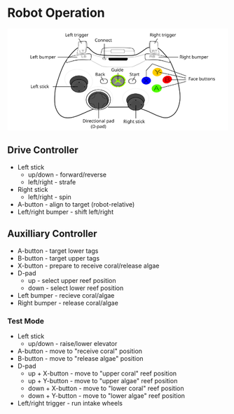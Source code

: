 # Robot Operation
<img src="360_controller.png" width="660px"/>

## Drive Controller
* Left stick
  * up/down - forward/reverse
  * left/right - strafe
* Right stick
  * left/right - spin
* A-button - align to target (robot-relative)
* Left/right bumper - shift left/right

## Auxilliary Controller
* A-button - target lower tags
* B-button - target upper tags
* X-button - prepare to receive coral/release algae
* D-pad
  * up - select upper reef position
  * down - select lower reef position
* Left bumper - recieve coral/algae
* Right bumper - release coral/algae

### Test Mode


* Left stick
  * up/down - raise/lower elevator
* A-button - move to "receive coral" position
* B-button - move to "release algae" position
* D-pad
  * up + X-button - move to "upper coral" reef position
  * up + Y-button - move to "upper algae" reef position 
  * down + X-button - move to "lower coral" reef position
  * down + Y-button - move to "lower algae" reef position
* Left/right trigger - run intake wheels
